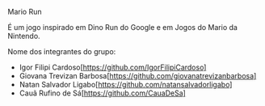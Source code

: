 Mario Run

É um jogo inspirado em Dino Run do Google e em Jogos do Mario da Nintendo.

Nome dos integrantes do grupo:
 - Igor Filipi Cardoso[https://github.com/IgorFilipiCardoso]
 - Giovana Trevizan Barbosa[https://github.com/giovanatrevizanbarbosa]
 - Natan Salvador Ligabo[https://github.com/natansalvadorligabo]
 - Cauã Rufino de Sá[https://github.com/CauaDeSa]
